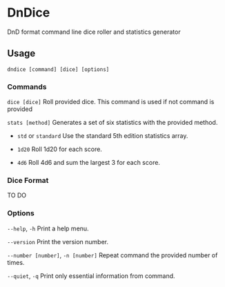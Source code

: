 # DnDice
DnD format command line dice roller and statistics generator


## Usage

	dndice [command] [dice] [options]

### Commands
`dice [dice]` Roll provided dice. This command is used if not command is provided

`stats [method]` Generates a set of six statistics with the provided method.

- `std` or `standard` Use the standard 5th edition statistics array.

- `1d20` Roll 1d20 for each score.

- `4d6` Roll 4d6 and sum the largest 3 for each score.

### Dice Format
TO DO

### Options
`--help`, `-h` Print a help menu.

`--version` Print the version number.

`--number [number]`, `-n [number]` Repeat command the provided number of times.

`--quiet`, `-q` Print only essential information from command.
